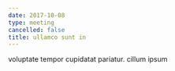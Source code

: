 ```yaml
---
date: 2017-10-08
type: meeting
cancelled: false
title: ullamco sunt in
---
```

voluptate tempor cupidatat pariatur. cillum ipsum